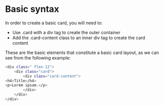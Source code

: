 # Basic syntax

In order to create a basic card, you will need to:

-  Use .card with a div tag to create the outer container
-  Add the .card-content class to an inner div tag to create the card content

These are the basic elements that constitute a basic card layout, as we can see from the following example:

```sh
<div class=" flex-12">
    <div class="card">
        <div class="card-content">
<h4>Title</h4> 
<p>Lorem ipsum.</p>
        </div>
    </div>
</div>
```
